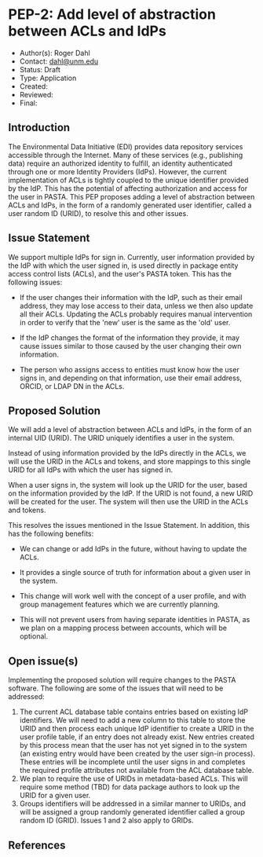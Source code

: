 # PEP-2: Add level of abstraction between ACLs and IdPs

- Author(s): Roger Dahl
- Contact: dahl@unm.edu
- Status: Draft
- Type: Application
- Created:
- Reviewed:
- Final:


## Introduction

The Environmental Data Initiative (EDI) provides data repository services accessible through the Internet. Many of these services (e.g., publishing data) require an authorized identity to fulfill, an identity authenticated through one or more Identity Providers (IdPs). However, the current implementation of ACLs is tightly coupled to the unique identifier provided by the IdP. This has the potential of affecting authorization and access for the user in PASTA. This PEP proposes adding a level of abstraction between ACLs and IdPs, in the form of a randomly generated user identifier, called a user random ID (URID), to resolve this and other issues.

## Issue Statement

We support multiple IdPs for sign in. Currently, user information provided by the IdP with which the user signed in, is used directly in package entity access control lists (ACLs), and the user's PASTA token. This has the following issues:

- If the user changes their information with the IdP, such as their email address, they may lose access to their data, unless we then also update all their ACLs. Updating the ACLs probably requires manual intervention in order to verify that the 'new' user is the same as the 'old' user.

- If the IdP changes the format of the information they provide, it may cause issues similar to those caused by the user changing their own information.

- The person who assigns access to entities must know how the user signs in, and depending on that information, use their email address, ORCID, or LDAP DN in the ACLs.

## Proposed Solution

We will add a level of abstraction between ACLs and IdPs, in the form of an internal UID (URID). The URID uniquely identifies a user in the system. 

Instead of using information provided by the IdPs directly in the ACLs, we will use the URID in the ACLs and tokens, and store mappings to this single URID for all IdPs with which the user has signed in.

When a user signs in, the system will look up the URID for the user, based on the information provided by the IdP. If the URID is not found, a new URID will be created for the user. The system will then use the URID in the ACLs and tokens.

This resolves the issues mentioned in the Issue Statement. In addition, this has the following benefits:

- We can change or add IdPs in the future, without having to update the ACLs.

- It provides a single source of truth for information about a given user in the system.

- This change will work well with the concept of a user profile, and with group management features which we are currently planning.

- This will not prevent users from having separate identities in PASTA, as we plan on a mapping process between accounts, which will be optional.


## Open issue(s)

Implementing the proposed solution will require changes to the PASTA software. The following are some of the issues that will need to be addressed:

1. The current ACL database table contains entries based on existing IdP identifiers. We will need to add a new column to this table to store the URID and then process each unique IdP identifier to create a URID in the user profile table, if an entry does not already exist. New entries created by this process mean that the user has not yet signed in to the system (an existing entry would have been created by the user sign-in process). These entries will be incomplete until the user signs in and completes the required profile attributes not available from the ACL database table.
2. We plan to require the use of URIDs in metadata-based ACLs. This will require some method (TBD) for data package authors to look up the URID for a given user. 
3. Groups identifiers will be addressed in a similar manner to URIDs, and will be assigned a group randomly generated identifier called a group random ID (GRID). Issues 1 and 2 also apply to GRIDs.


## References

